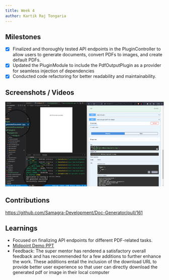 ```yaml
---
title: Week 4
author: Kartik Raj Tongaria
---
```


## Milestones

- [x] Finalized and thoroughly tested API endpoints in the PluginController to allow users to generate documents, convert PDFs to images, and create default PDFs.
- [x] Updated the PluginModule to include the PdfOutputPlugin as a provider for seamless injection of dependencies
- [x] Conducted code refactoring for better readability and maintainability.

## Screenshots / Videos

![Generated png](../../../../../assets/Generatepng.jpg)

## Contributions

https://github.com/Samagra-Development/Doc-Generator/pull/161

## Learnings

- Focused on finalizing API endpoints for different PDF-related tasks.
- [Midpoint Demo PPT](https://docs.google.com/presentation/d/1N-jqXKSvWCSNwqow4lchJJjCMHcrleRfO7tm3ZIfMFk/edit?usp=sharing)
- Feedback: The super mentor has rendered a satisfactory overall feedback and has recommended for a few additions to further enhance the work. These additions entail the inclusion of the download URL to provide better user experience so that user can directly download the generated pdf or image in their local computer
